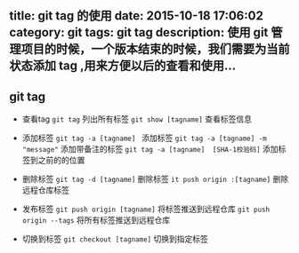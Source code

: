 title: git tag 的使用
date: 2015-10-18 17:06:02
category: git
tags: git tag
description: 使用 git 管理项目的时候，一个版本结束的时候，我们需要为当前状态添加 tag ,用来方便以后的查看和使用...
---
## git tag

* 查看tag
`git tag` 列出所有标签
`git show [tagname]` 查看标签信息

* 添加标签
`git tag -a [tagname] ` 添加标签
`git tag -a [tagname] -m "message"` 添加带备注的标签
`git tag -a [tagname]  [SHA-1校验码]` 添加标签到之前的的位置

* 删除标签
`git tag -d [tagname]` 删除标签
`it push origin :[tagname]` 删除远程仓库标签

* 发布标签
`git push origin [tagname]` 将标签推送到远程仓库
`git push origin --tags`  将所有标签推送到远程仓库

* 切换到标签
`git checkout [tagname]` 切换到指定标签